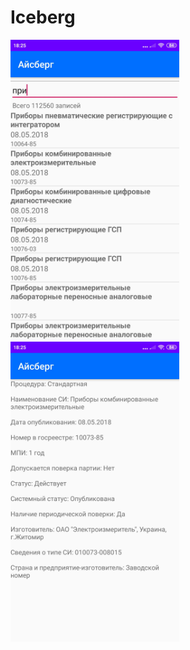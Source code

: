 # Iceberg
<p>
  <img src="Pictures\Main Page.jpg" width = "270" height = "480">
  <img src="Pictures\Appliance Info.jpg" width = "270" height = "480">
</p>
